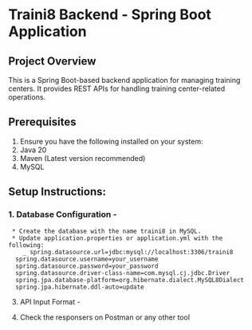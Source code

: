 # Traini8 Backend - Spring Boot Application

## Project Overview
This is a Spring Boot-based backend application for managing training centers. It provides REST APIs for handling training center-related operations.

## Prerequisites
1. Ensure you have the following installed on your system:
2. Java 20
3. Maven (Latest version recommended)
4. MySQL

## Setup Instructions:
### 1. Database Configuration -
     * Create the database with the name traini8 in MySQL.
     * Update application.properties or application.yml with the following:
        _ spring.datasource.url=jdbc:mysql://localhost:3306/traini8
      spring.datasource.username=your_username
      spring.datasource.password=your_password
      spring.datasource.driver-class-name=com.mysql.cj.jdbc.Driver
      spring.jpa.database-platform=org.hibernate.dialect.MySQL8Dialect
      spring.jpa.hibernate.ddl-auto=update

3. API Input Format -
   

5. Check the responsers on Postman or any other tool


